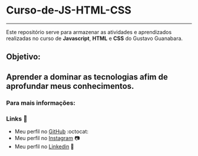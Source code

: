 # Curso-de-JS-HTML-CSS
---
Este repositório serve para armazenar as atividades e aprendizados realizadas no curso de **Javascript**, **HTML** e **CSS**  do Gustavo Guanabara.
## Objetivo:
Aprender a dominar as tecnologias afim de aprofundar meus conhecimentos.
---
### Para mais informações:

### **Links** :link:
* Meu perfil no [GitHub](https://github.com/ArthurMoraesFriedel) :octocat:
* Meu perfil no [Instagram](https://www.instagram.com/arthur_moraes_85/?hl=en) :camera:
* Meu perfil no [Linkedin](https://www.linkedin.com/in/arthur-moraes-017517211/) :briefcase:
